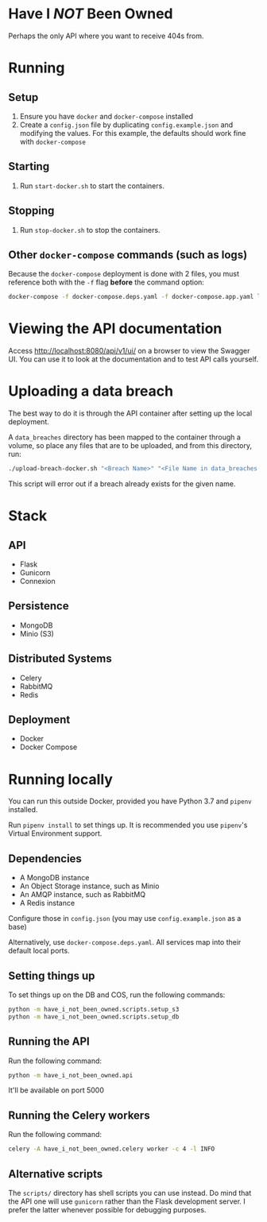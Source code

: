 # Have I _NOT_ Been Owned

Perhaps the only API where you want to receive 404s from.

# Running

## Setup

1. Ensure you have `docker` and `docker-compose` installed
1. Create a `config.json` file by duplicating `config.example.json` and modifying the values. For this example, the defaults should work fine with `docker-compose`

## Starting

1. Run `start-docker.sh` to start the containers.

## Stopping

1. Run `stop-docker.sh` to stop the containers.

## Other `docker-compose` commands (such as logs)

Because the `docker-compose` deployment is done with 2 files, you must reference both with the `-f` flag **before** the command option:

```bash
docker-compose -f docker-compose.deps.yaml -f docker-compose.app.yaml logs -f
```

# Viewing the API documentation

Access [http://localhost:8080/api/v1/ui/](http://localhost:8080/api/v1/ui/) on a browser to view the Swagger UI. You can use it to look at the documentation and to test API calls yourself.

# Uploading a data breach

The best way to do it is through the API container after setting up the local deployment.

A `data_breaches` directory has been mapped to the container through a volume, so place any files that are to be uploaded,
and from this directory, run:

```bash
./upload-breach-docker.sh "<Breach Name>" "<File Name in data_breaches dir>"
```

This script will error out if a breach already exists for the given name.

# Stack

## API

- Flask
- Gunicorn 
- Connexion

## Persistence

- MongoDB
- Minio (S3)

## Distributed Systems

- Celery
- RabbitMQ
- Redis

## Deployment

- Docker
- Docker Compose

# Running locally

You can run this outside Docker, provided you have Python 3.7 and `pipenv` installed.

Run `pipenv install` to set things up. It is recommended you use `pipenv`'s Virtual Environment support.

## Dependencies

- A MongoDB instance
- An Object Storage instance, such as Minio
- An AMQP instance, such as RabbitMQ
- A Redis instance

Configure those in `config.json` (you may use `config.example.json` as a base)

Alternatively, use `docker-compose.deps.yaml`. All services map into their default local ports.

## Setting things up

To set things up on the DB and COS, run the following commands:

```bash
python -m have_i_not_been_owned.scripts.setup_s3
python -m have_i_not_been_owned.scripts.setup_db
```

## Running the API

Run the following command:

```bash
python -m have_i_not_been_owned.api
```

It'll be available on port 5000

## Running the Celery workers

Run the following command:

```bash
celery -A have_i_not_been_owned.celery worker -c 4 -l INFO
```

## Alternative scripts

The `scripts/` directory has shell scripts you can use instead. Do mind that the API one will use `gunicorn` rather than the Flask development server.
I prefer the latter whenever possible for debugging purposes.
